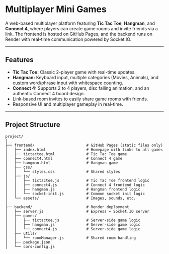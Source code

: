 # Multiplayer Mini Games

A web-based multiplayer platform featuring **Tic Tac Toe**, **Hangman**, and **Connect 4**, where players can create game rooms and invite friends via a link. The frontend is hosted on GitHub Pages, and the backend runs on Render with real-time communication powered by Socket.IO.

---

## Features

- **Tic Tac Toe:** Classic 2-player game with real-time updates.
- **Hangman:** Keyboard input, multiple categories (Movies, Animals), and custom word/phrase input with whitespace counting.
- **Connect 4:** Supports 2 to 4 players, disc falling animation, and an authentic Connect 4 board design.
- Link-based room invites to easily share game rooms with friends.
- Responsive UI and multiplayer gameplay in real-time.

---

## Project Structure

```plaintext
project/
│
├── frontend/                       # GitHub Pages (static files only)
│   ├── index.html                  # Homepage with links to all games
│   ├── tictactoe.html              # Tic Tac Toe game
│   ├── connect4.html               # Connect 4 game
│   ├── hangman.html                # Hangman game
│   ├── css/
│   │   └── styles.css              # Shared styles
│   ├── js/
│   │   ├── tictactoe.js            # Tic Tac Toe frontend logic
│   │   ├── connect4.js             # Connect 4 frontend logic
│   │   ├── hangman.js              # Hangman frontend logic
│   │   └── socket-init.js          # Common socket init logic
│   └── assets/                     # Images, sounds, etc.
│
├── backend/                        # Render deployment
│   ├── server.js                   # Express + Socket.IO server
│   ├── games/
│   │   ├── tictactoe.js            # Server-side game logic
│   │   ├── hangman.js              # Server-side game logic
│   │   └── connect4.js             # Server-side game logic
│   ├── utils/
│   │   └── roomManager.js          # Shared room handling
│   ├── package.json
│   └── cors-config.js
